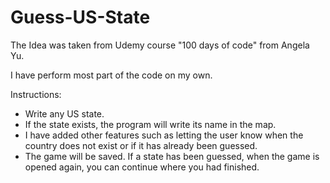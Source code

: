 # Guess-US-State

The Idea was taken from Udemy course "100 days of code" from Angela Yu.

I have perform most part of the code on my own.

Instructions:
- Write any US state.
- If the state exists, the program will write its name in the map.
- I have added other features such as letting the user know when the country does not exist or if it has already been guessed.
- The game will be saved. If a state has been guessed, when the game is opened again, you can continue where you had finished.
